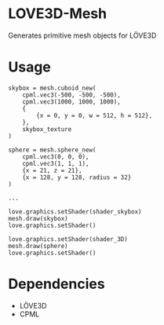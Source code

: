 # LOVE3D-Mesh
Generates primitive mesh objects for LÖVE3D

#  Usage
```
skybox = mesh.cuboid_new(
    cpml.vec3(-500, -500, -500),
    cpml.vec3(1000, 1000, 1000),
    {
        {x = 0, y = 0, w = 512, h = 512},
    },
    skybox_texture
)

sphere = mesh.sphere_new(
    cpml.vec3(0, 0, 0),
    cpml.vec3(1, 1, 1),
    {x = 21, z = 21},
    {x = 128, y = 128, radius = 32}
)

...

love.graphics.setShader(shader_skybox)
mesh.draw(skybox)
love.graphics.setShader()

love.graphics.setShader(shader_3D)
mesh.draw(sphere)
love.graphics.setShader()

```

# Dependencies
  - LÖVE3D
  - CPML
